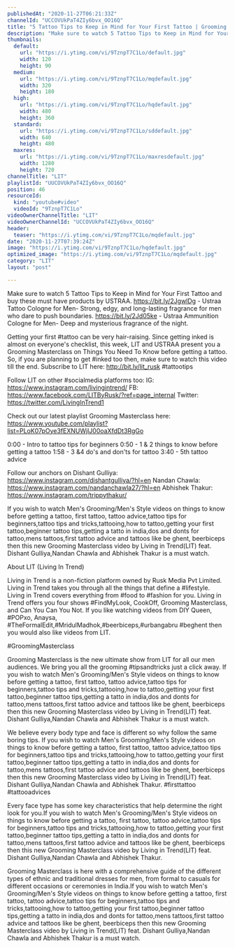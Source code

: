 ```yaml
---
publishedAt: "2020-11-27T06:21:33Z"
channelId: "UCCOVUkPaT4ZIy6bvx_OO16Q"
title: "5 Tattoo Tips to Keep in Mind for Your First Tattoo​ | Grooming Masterclass Ep7"
description: "Make sure to watch 5 Tattoo Tips to Keep in Mind for Your First Tattoo and buy these must have products by USTRAA.\nhttps://bit.ly/2JgwlDg  -  Ustraa Tattoo Cologne for Men- Strong, edgy, and long-lasting fragrance for men who dare to push boundaries. \nhttps://bit.ly/2Jd05ke - Ustraa Ammunition Cologne for Men- Deep and mysterious fragrance of the night.\n\nGetting your first #tattoo can be very hair-raising. Since getting inked is almost on everyone's checklist, this week, LIT and USTRAA present you a Grooming Masterclass on Things You Need To Know before getting a tattoo. So, if you are planning to get #inked too then, make sure to watch this video till the end. Subscribe to LIT here: http://bit.ly/lit_rusk\n#tattootips\n\nFollow LIT on other #socialmedia platforms too:\nIG: https://www.instagram.com/livingintrend/\nFB: https://www.facebook.com/LITByRusk/?ref=page_internal \nTwitter: https://twitter.com/LivingInTrend1\n\nCheck out our latest playlist Grooming Masterclass here: https://www.youtube.com/playlist?list=PLoK07pOye3fEXNUWjlJ00oaXfdDt3RgGo\n\n0:00 - Intro to tattoo tips for beginners\n0:50 - 1 & 2 things to know before getting a tattoo\n1:58 - 3 &4 do's and don'ts for tattoo\n3:40 - 5th tattoo advice\n\nFollow our anchors on\nDishant Gulliya: https://www.instagram.com/dishantgulliya/?hl=en\nNandan Chawla: https://www.instagram.com/nandanchawla27/?hl=en\nAbhishek Thakur: https://www.instagram.com/trippythakur/\n\nIf you wish to watch Men's Grooming/Men's Style videos on things to know before getting a tattoo, first tattoo, tattoo advice,tattoo tips for beginners,tattoo tips and tricks,tattooing,how to tattoo,getting your first tattoo,beginner tattoo tips,getting a tatto in india,dos and donts for tattoo,mens tattoos,first tattoo advice and tattoos like be ghent, beerbiceps then this new Grooming Masterclass video by Living in Trend(LIT) feat. Dishant Gulliya,Nandan Chawla and Abhishek Thakur is a must watch.\n\nAbout LIT (Living In Trend)\n\nLiving in Trend is a non-fiction platform owned by Rusk Media Pvt Limited. Living in Trend takes you through all the things that define a #lifestyle. Living in Trend covers everything from #food to #fashion for you. Living in Trend offers you four shows #FindMyLook, CookOff, Grooming Masterclass, and Can You Can You Not. If you like watching videos from DIY Queen, #POPxo, Anaysa, #TheFormalEdit,#MridulMadhok,#beerbiceps,#urbangabru #beghent then you would also like videos from LIT. \n\n#GroomingMasterclass\n\nGrooming Masterclass is the new ultimate show from LIT for all our men audiences. We bring you all the grooming #tipsandtricks just a click away. If you wish to watch Men's Grooming/Men's Style videos on things to know before getting a tattoo, first tattoo, tattoo advice,tattoo tips for beginners,tattoo tips and tricks,tattooing,how to tattoo,getting your first tattoo,beginner tattoo tips,getting a tatto in india,dos and donts for tattoo,mens tattoos,first tattoo advice and tattoos like be ghent, beerbiceps then this new Grooming Masterclass video by Living in Trend(LIT) feat. Dishant Gulliya,Nandan Chawla and Abhishek Thakur is a must watch.\n\nWe believe every body type and face is different so why follow the same boring tips. If you wish to watch Men's Grooming/Men's Style videos on things to know before getting a tattoo, first tattoo, tattoo advice,tattoo tips for beginners,tattoo tips and tricks,tattooing,how to tattoo,getting your first tattoo,beginner tattoo tips,getting a tatto in india,dos and donts for tattoo,mens tattoos,first tattoo advice and tattoos like be ghent, beerbiceps then this new Grooming Masterclass video by Living in Trend(LIT) feat. Dishant Gulliya,Nandan Chawla and Abhishek Thakur. #firsttattoo #tattooadvices\n\nEvery face type has some key characteristics that help determine the right look for you.If you wish to watch Men's Grooming/Men's Style videos on things to know before getting a tattoo, first tattoo, tattoo advice,tattoo tips for beginners,tattoo tips and tricks,tattooing,how to tattoo,getting your first tattoo,beginner tattoo tips,getting a tatto in india,dos and donts for tattoo,mens tattoos,first tattoo advice and tattoos like be ghent, beerbiceps then this new Grooming Masterclass video by Living in Trend(LIT) feat. Dishant Gulliya,Nandan Chawla and Abhishek Thakur.\n\nGrooming Masterclass is here with a comprehensive guide of the different types of ethnic and traditional dresses for men, from formal to casuals for different occasions or ceremonies in India.If you wish to watch Men's Grooming/Men's Style videos on things to know before getting a tattoo, first tattoo, tattoo advice,tattoo tips for beginners,tattoo tips and tricks,tattooing,how to tattoo,getting your first tattoo,beginner tattoo tips,getting a tatto in india,dos and donts for tattoo,mens tattoos,first tattoo advice and tattoos like be ghent, beerbiceps then this new Grooming Masterclass video by Living in Trend(LIT) feat. Dishant Gulliya,Nandan Chawla and Abhishek Thakur is a must watch."
thumbnails:
  default:
    url: "https://i.ytimg.com/vi/9TznpT7C1Lo/default.jpg"
    width: 120
    height: 90
  medium:
    url: "https://i.ytimg.com/vi/9TznpT7C1Lo/mqdefault.jpg"
    width: 320
    height: 180
  high:
    url: "https://i.ytimg.com/vi/9TznpT7C1Lo/hqdefault.jpg"
    width: 480
    height: 360
  standard:
    url: "https://i.ytimg.com/vi/9TznpT7C1Lo/sddefault.jpg"
    width: 640
    height: 480
  maxres:
    url: "https://i.ytimg.com/vi/9TznpT7C1Lo/maxresdefault.jpg"
    width: 1280
    height: 720
channelTitle: "LIT"
playlistId: "UUCOVUkPaT4ZIy6bvx_OO16Q"
position: 46
resourceId:
  kind: "youtube#video"
  videoId: "9TznpT7C1Lo"
videoOwnerChannelTitle: "LIT"
videoOwnerChannelId: "UCCOVUkPaT4ZIy6bvx_OO16Q"
header:
  teaser: "https://i.ytimg.com/vi/9TznpT7C1Lo/mqdefault.jpg"
date: "2020-11-27T07:39:24Z"
image: "https://i.ytimg.com/vi/9TznpT7C1Lo/hqdefault.jpg"
optimized_image: "https://i.ytimg.com/vi/9TznpT7C1Lo/mqdefault.jpg"
category: "LIT"
layout: "post"

---
```

Make sure to watch 5 Tattoo Tips to Keep in Mind for Your First Tattoo and buy these must have products by USTRAA.
https://bit.ly/2JgwlDg  -  Ustraa Tattoo Cologne for Men- Strong, edgy, and long-lasting fragrance for men who dare to push boundaries. 
https://bit.ly/2Jd05ke - Ustraa Ammunition Cologne for Men- Deep and mysterious fragrance of the night.

Getting your first #tattoo can be very hair-raising. Since getting inked is almost on everyone's checklist, this week, LIT and USTRAA present you a Grooming Masterclass on Things You Need To Know before getting a tattoo. So, if you are planning to get #inked too then, make sure to watch this video till the end. Subscribe to LIT here: http://bit.ly/lit_rusk
#tattootips

Follow LIT on other #socialmedia platforms too:
IG: https://www.instagram.com/livingintrend/
FB: https://www.facebook.com/LITByRusk/?ref=page_internal 
Twitter: https://twitter.com/LivingInTrend1

Check out our latest playlist Grooming Masterclass here: https://www.youtube.com/playlist?list=PLoK07pOye3fEXNUWjlJ00oaXfdDt3RgGo

0:00 - Intro to tattoo tips for beginners
0:50 - 1 & 2 things to know before getting a tattoo
1:58 - 3 &4 do's and don'ts for tattoo
3:40 - 5th tattoo advice

Follow our anchors on
Dishant Gulliya: https://www.instagram.com/dishantgulliya/?hl=en
Nandan Chawla: https://www.instagram.com/nandanchawla27/?hl=en
Abhishek Thakur: https://www.instagram.com/trippythakur/

If you wish to watch Men's Grooming/Men's Style videos on things to know before getting a tattoo, first tattoo, tattoo advice,tattoo tips for beginners,tattoo tips and tricks,tattooing,how to tattoo,getting your first tattoo,beginner tattoo tips,getting a tatto in india,dos and donts for tattoo,mens tattoos,first tattoo advice and tattoos like be ghent, beerbiceps then this new Grooming Masterclass video by Living in Trend(LIT) feat. Dishant Gulliya,Nandan Chawla and Abhishek Thakur is a must watch.

About LIT (Living In Trend)

Living in Trend is a non-fiction platform owned by Rusk Media Pvt Limited. Living in Trend takes you through all the things that define a #lifestyle. Living in Trend covers everything from #food to #fashion for you. Living in Trend offers you four shows #FindMyLook, CookOff, Grooming Masterclass, and Can You Can You Not. If you like watching videos from DIY Queen, #POPxo, Anaysa, #TheFormalEdit,#MridulMadhok,#beerbiceps,#urbangabru #beghent then you would also like videos from LIT. 

#GroomingMasterclass

Grooming Masterclass is the new ultimate show from LIT for all our men audiences. We bring you all the grooming #tipsandtricks just a click away. If you wish to watch Men's Grooming/Men's Style videos on things to know before getting a tattoo, first tattoo, tattoo advice,tattoo tips for beginners,tattoo tips and tricks,tattooing,how to tattoo,getting your first tattoo,beginner tattoo tips,getting a tatto in india,dos and donts for tattoo,mens tattoos,first tattoo advice and tattoos like be ghent, beerbiceps then this new Grooming Masterclass video by Living in Trend(LIT) feat. Dishant Gulliya,Nandan Chawla and Abhishek Thakur is a must watch.

We believe every body type and face is different so why follow the same boring tips. If you wish to watch Men's Grooming/Men's Style videos on things to know before getting a tattoo, first tattoo, tattoo advice,tattoo tips for beginners,tattoo tips and tricks,tattooing,how to tattoo,getting your first tattoo,beginner tattoo tips,getting a tatto in india,dos and donts for tattoo,mens tattoos,first tattoo advice and tattoos like be ghent, beerbiceps then this new Grooming Masterclass video by Living in Trend(LIT) feat. Dishant Gulliya,Nandan Chawla and Abhishek Thakur. #firsttattoo #tattooadvices

Every face type has some key characteristics that help determine the right look for you.If you wish to watch Men's Grooming/Men's Style videos on things to know before getting a tattoo, first tattoo, tattoo advice,tattoo tips for beginners,tattoo tips and tricks,tattooing,how to tattoo,getting your first tattoo,beginner tattoo tips,getting a tatto in india,dos and donts for tattoo,mens tattoos,first tattoo advice and tattoos like be ghent, beerbiceps then this new Grooming Masterclass video by Living in Trend(LIT) feat. Dishant Gulliya,Nandan Chawla and Abhishek Thakur.

Grooming Masterclass is here with a comprehensive guide of the different types of ethnic and traditional dresses for men, from formal to casuals for different occasions or ceremonies in India.If you wish to watch Men's Grooming/Men's Style videos on things to know before getting a tattoo, first tattoo, tattoo advice,tattoo tips for beginners,tattoo tips and tricks,tattooing,how to tattoo,getting your first tattoo,beginner tattoo tips,getting a tatto in india,dos and donts for tattoo,mens tattoos,first tattoo advice and tattoos like be ghent, beerbiceps then this new Grooming Masterclass video by Living in Trend(LIT) feat. Dishant Gulliya,Nandan Chawla and Abhishek Thakur is a must watch.